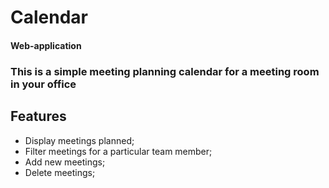 # Calendar
#### Web-application

### This is a simple meeting planning calendar for a meeting room in your office

## Features

- Display meetings planned;
- Filter meetings for a particular team member;
- Add new meetings;
- Delete meetings;

